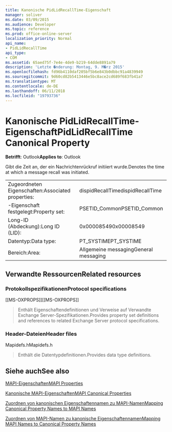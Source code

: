 ```yaml
---
title: Kanonische PidLidRecallTime-Eigenschaft
manager: soliver
ms.date: 03/09/2015
ms.audience: Developer
ms.topic: reference
ms.prod: office-online-server
localization_priority: Normal
api_name:
- PidLidRecallTime
api_type:
- COM
ms.assetid: 65aed75f-7e4e-4de9-b219-64dde8891a79
description: 'Letzte �nderung: Montag, 9. M�rz 2015'
ms.openlocfilehash: fd96b4110daf205bf5b6e843b0dbbc91a4839949
ms.sourcegitcommit: 9d60cd82b5413446e5bc8ace2cd689f683fb41a7
ms.translationtype: MT
ms.contentlocale: de-DE
ms.lasthandoff: 06/11/2018
ms.locfileid: "19793736"
---
```

# <a name="pidlidrecalltime-canonical-property"></a><span data-ttu-id="75632-103">Kanonische PidLidRecallTime-Eigenschaft</span><span class="sxs-lookup"><span data-stu-id="75632-103">PidLidRecallTime Canonical Property</span></span>

  
  
<span data-ttu-id="75632-104">**Betrifft**: Outlook</span><span class="sxs-lookup"><span data-stu-id="75632-104">**Applies to**: Outlook</span></span> 
  
<span data-ttu-id="75632-105">Gibt die Zeit an, der ein Nachrichtenrückruf initiiert wurde.</span><span class="sxs-lookup"><span data-stu-id="75632-105">Denotes the time at which a message recall was initiated.</span></span>
  
|||
|:-----|:-----|
|<span data-ttu-id="75632-106">Zugeordneten Eigenschaften:</span><span class="sxs-lookup"><span data-stu-id="75632-106">Associated properties:</span></span>  <br/> |<span data-ttu-id="75632-107">dispidRecallTime</span><span class="sxs-lookup"><span data-stu-id="75632-107">dispidRecallTime</span></span>  <br/> |
|<span data-ttu-id="75632-108">-Eigenschaft festgelegt:</span><span class="sxs-lookup"><span data-stu-id="75632-108">Property set:</span></span>  <br/> |<span data-ttu-id="75632-109">PSETID_Common</span><span class="sxs-lookup"><span data-stu-id="75632-109">PSETID_Common</span></span>  <br/> |
|<span data-ttu-id="75632-110">Long-ID (Abdeckung):</span><span class="sxs-lookup"><span data-stu-id="75632-110">Long ID (LID):</span></span>  <br/> |<span data-ttu-id="75632-111">0x00008549</span><span class="sxs-lookup"><span data-stu-id="75632-111">0x00008549</span></span>  <br/> |
|<span data-ttu-id="75632-112">Datentyp:</span><span class="sxs-lookup"><span data-stu-id="75632-112">Data type:</span></span>  <br/> |<span data-ttu-id="75632-113">PT_SYSTIME</span><span class="sxs-lookup"><span data-stu-id="75632-113">PT_SYSTIME</span></span>  <br/> |
|<span data-ttu-id="75632-114">Bereich:</span><span class="sxs-lookup"><span data-stu-id="75632-114">Area:</span></span>  <br/> |<span data-ttu-id="75632-115">Allgemeine messaging</span><span class="sxs-lookup"><span data-stu-id="75632-115">General messaging</span></span>  <br/> |
   
## <a name="related-resources"></a><span data-ttu-id="75632-116">Verwandte Ressourcen</span><span class="sxs-lookup"><span data-stu-id="75632-116">Related resources</span></span>

### <a name="protocol-specifications"></a><span data-ttu-id="75632-117">Protokollspezifikationen</span><span class="sxs-lookup"><span data-stu-id="75632-117">Protocol specifications</span></span>

<span data-ttu-id="75632-118">[[MS-OXPROPS]]</span><span class="sxs-lookup"><span data-stu-id="75632-118">[[MS-OXPROPS]]</span></span> 
  
> <span data-ttu-id="75632-119">Enthält Eigenschaftendefinitionen und Verweise auf Verwandte Exchange Server-Spezifikationen.</span><span class="sxs-lookup"><span data-stu-id="75632-119">Provides property set definitions and references to related Exchange Server protocol specifications.</span></span>
    
### <a name="header-files"></a><span data-ttu-id="75632-120">Header-Dateien</span><span class="sxs-lookup"><span data-stu-id="75632-120">Header files</span></span>

<span data-ttu-id="75632-121">Mapidefs.h</span><span class="sxs-lookup"><span data-stu-id="75632-121">Mapidefs.h</span></span>
  
> <span data-ttu-id="75632-122">Enthält die Datentypdefinitionen.</span><span class="sxs-lookup"><span data-stu-id="75632-122">Provides data type definitions.</span></span>
    
## <a name="see-also"></a><span data-ttu-id="75632-123">Siehe auch</span><span class="sxs-lookup"><span data-stu-id="75632-123">See also</span></span>



[<span data-ttu-id="75632-124">MAPI-Eigenschaften</span><span class="sxs-lookup"><span data-stu-id="75632-124">MAPI Properties</span></span>](mapi-properties.md)
  
[<span data-ttu-id="75632-125">Kanonische MAPI-Eigenschaften</span><span class="sxs-lookup"><span data-stu-id="75632-125">MAPI Canonical Properties</span></span>](mapi-canonical-properties.md)
  
[<span data-ttu-id="75632-126">Zuordnen von kanonischen Eigenschaftennamen zu MAPI-Namen</span><span class="sxs-lookup"><span data-stu-id="75632-126">Mapping Canonical Property Names to MAPI Names</span></span>](mapping-canonical-property-names-to-mapi-names.md)
  
[<span data-ttu-id="75632-127">Zuordnen von MAPI-Namen zu kanonische Eigenschaftennamen</span><span class="sxs-lookup"><span data-stu-id="75632-127">Mapping MAPI Names to Canonical Property Names</span></span>](mapping-mapi-names-to-canonical-property-names.md)

